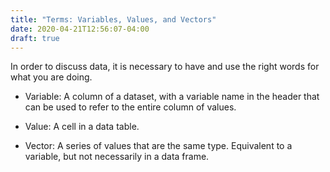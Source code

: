 ```yaml
---
title: "Terms: Variables, Values, and Vectors"
date: 2020-04-21T12:56:07-04:00
draft: true
---
```


In order to discuss data, it is necessary to have and use the right words for what you are doing. 

- Variable: A column of a dataset, with a variable name in the header that can be used to refer to the entire column of values. 

- Value: A cell in a data table. 

- Vector: A series of values that are the same type. Equivalent to a variable, but not necessarily in a data frame. 


